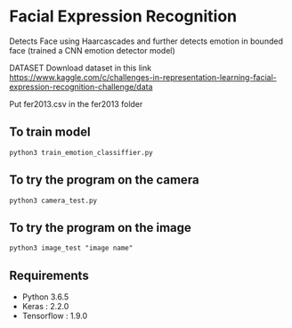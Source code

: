 # Facial Expression Recognition
Detects Face using Haarcascades and further detects emotion in bounded face (trained a CNN emotion detector model)

DATASET
Download dataset in this link
https://www.kaggle.com/c/challenges-in-representation-learning-facial-expression-recognition-challenge/data

Put fer2013.csv in the fer2013 folder

## To train model 

```shell
python3 train_emotion_classiffier.py
```

## To try the program on the camera
```
python3 camera_test.py
```
## To try the program on the image
```
python3 image_test "image name"
```

## Requirements
- Python 3.6.5 
- Keras : 2.2.0
- Tensorflow : 1.9.0
